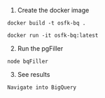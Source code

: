 1. Create the docker image

```
docker build -t osfk-bq .

docker run -it osfk-bq:latest

```

2. Run the pgFiller
```
node bqFiller
```

3. See results
```
Navigate into BigQuery
```